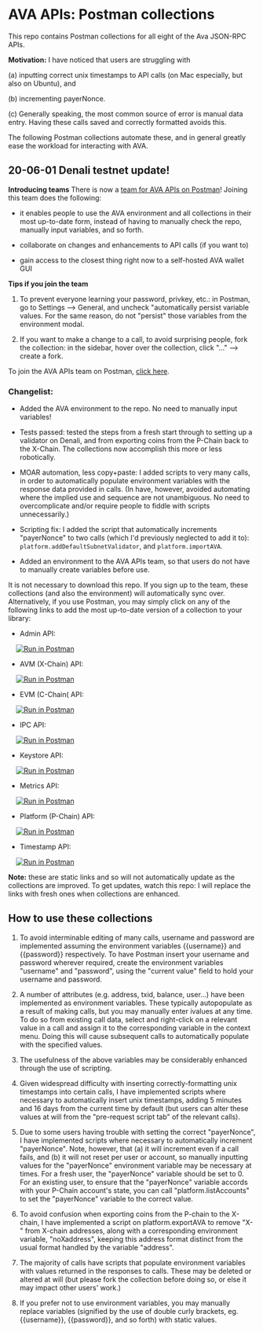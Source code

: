 # AVA APIs: Postman collections

This repo contains Postman collections for all eight of the Ava JSON-RPC APIs.


**Motivation:** I have noticed that users are struggling with 

(a) inputting correct unix timestamps to API calls (on Mac especially, but also on Ubuntu), and 

(b) incrementing payerNonce.

(c) Generally speaking, the most common source of error is manual data entry. Having these calls saved and correctly formatted avoids this.

The following Postman collections automate these, and in general greatly ease the workload for interacting with AVA.


## 20-06-01 Denali testnet update!

**Introducing teams**
There is now a [team for AVA APIs on Postman](https://app.getpostman.com/join-team?invite_code=90f1199fc9ef3e79be5c52b7674dfcec)! Joining this team does the following:

- it enables people to use the AVA environment and all collections in their most up-to-date form, instead of having to manually check the repo, manually input variables, and so forth.

- collaborate on changes and enhancements to API calls (if you want to)

- gain access to the closest thing right now to a self-hosted AVA wallet GUI


**Tips if you join the team**

1) To prevent everyone learning your password, privkey, etc.: in Postman, go to Settings --> General, and uncheck "automatically persist variable values. For the same reason, do not "persist" those variables from the environment modal.

2) If you want to make a change to a call, to avoid surprising people, fork the collection: in the sidebar, hover over the collection, click "..." --> create a fork.


To join the AVA APIs team on Postman, [click here](https://app.getpostman.com/join-team?invite_code=90f1199fc9ef3e79be5c52b7674dfcec).


### Changelist:

- Added the AVA environment to the repo. No need to manually input variables!

- Tests passed: tested the steps from a fresh start through to setting up a validator on Denali, and from exporting coins from the P-Chain back to the X-Chain. The collections now accomplish this more or less robotically.

- MOAR automation, less copy+paste: I added scripts to very many calls, in order to automatically populate environment variables with the response data provided in calls. (In  have, however, avoided automating where the implied use and sequence are not unambiguous. No need to overcomplicate and/or require people to fiddle with scripts unnecessarily.)

- Scripting fix: I added the script that automatically increments "payerNonce" to two calls (which I'd previously neglected to add it to): `platform.addDefaultSubnetValidator`, and `platform.importAVA`.

- Added an environment to the AVA APIs team, so that users do not have to manually create variables before use. 





It is not necessary to download this repo. If you sign up to the team, these collections (and also the environment) will automatically sync over. Alternatively, if you use Postman, you may simply click on any of the following links to add the most up-to-date version of a collection to your library:


- Admin API:

&nbsp;&nbsp;&nbsp;&nbsp;[![Run in Postman](https://run.pstmn.io/button.svg)](https://app.getpostman.com/run-collection/8dd8f41bc190fd42607e)


- AVM (X-Chain) API:

&nbsp;&nbsp;&nbsp;&nbsp;[![Run in Postman](https://run.pstmn.io/button.svg)](https://app.getpostman.com/run-collection/269348fb38988ffa4d2f)


- EVM (C-Chain( API:

&nbsp;&nbsp;&nbsp;&nbsp;[![Run in Postman](https://run.pstmn.io/button.svg)](https://app.getpostman.com/run-collection/269348fb38988ffa4d2f)


- IPC API:

&nbsp;&nbsp;&nbsp;&nbsp;[![Run in Postman](https://run.pstmn.io/button.svg)](https://app.getpostman.com/run-collection/8a4f6ad5cfd004175d71)


- Keystore API:

&nbsp;&nbsp;&nbsp;&nbsp;[![Run in Postman](https://run.pstmn.io/button.svg)](https://app.getpostman.com/run-collection/d82c54eebe28afb54927)


- Metrics API:

&nbsp;&nbsp;&nbsp;&nbsp;[![Run in Postman](https://run.pstmn.io/button.svg)](https://app.getpostman.com/run-collection/25b6eed477b652661a0c)


- Platform (P-Chain) API:

&nbsp;&nbsp;&nbsp;&nbsp;[![Run in Postman](https://run.pstmn.io/button.svg)](https://app.getpostman.com/run-collection/35c691dc2fc821d7f1a5)


- Timestamp API:

&nbsp;&nbsp;&nbsp;&nbsp;[![Run in Postman](https://run.pstmn.io/button.svg)](https://app.getpostman.com/run-collection/0b79452b337de89a4c16)


**Note:** these are static links and so will not automatically update as the collections are improved. To get updates, watch this repo: I will replace the links with fresh ones when collections are enhanced.


## How to use these collections

1) To avoid interminable editing of many calls, username and password are implemented assuming the environment variables {{username}} and {{password}} respectively. To have Postman insert your username and password wherever required, create the environment variables "username" and "password", using the "current value" field to hold your username and password.

2) A number of attributes (e.g. address, txid, balance, user...) have been implemented as environment variables. These typically autopopulate as a result of making calls, but you may manually enter ivalues at any time. To do so from existing call data, select and right-click on a relevant value in a call and assign it to the corresponding variable in the context menu. Doing this will cause subsequent calls to automatically populate with the specified values.

3) The usefulness of the above variables may be considerably enhanced through the use of scripting.

4) Given widespread difficulty with inserting correctly-formatting unix timestamps into certain calls, I have implemented scripts where necessary to automatically insert unix timestamps, adding 5 minutes and 16 days from the current time by default (but users can alter these values at will from the "pre-request script tab" of the relevant calls).

5) Due to some users having trouble with setting the correct "payerNonce", I have implemented scripts where necessary to automatically increment "payerNonce". Note, however, that (a) it will increment even if a call fails, and (b) it will not reset per user or account, so manually inputting values for the "payerNonce" environment variable may be necessary at times. For a fresh user, the "payerNonce" variable should be set to 0. For an existing user, to ensure that the "payerNonce" variable accords with your P-Chain account's state, you can call "platform.listAccounts" to set the "payerNonce" variable to the correct value.

6) To avoid confusion when exporting coins from the P-chain to the X-chain, I have implemented a script on platform.exportAVA to remove "X-" from X-chain addresses, along with a corresponding environment variable, "noXaddress", keeping this address format distinct from the usual format handled by the variable "address".

7) The majority of calls have scripts that populate environment variables with values returned in the responses to calls. These may be deleted or altered at will (but please fork the collection before doing so, or else it may impact other users' work.)

8) If you prefer not to use environment variables, you may manually replace variables (signified by the use of double curly brackets, eg. {{username}}, {{password}}, and so forth) with static values.


